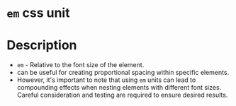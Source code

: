 # `em` css unit

# Description
* `em` - Relative to the font size of the element.
* can be useful for creating proportional spacing within specific elements. 
* However, it's important to note that using `em` units can lead to compounding effects when nesting elements with different font sizes. Careful consideration and testing are required to ensure desired results.